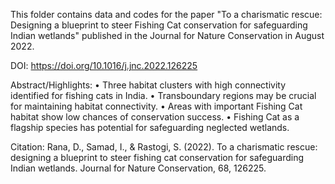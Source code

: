This folder contains data and codes for the paper "To a charismatic rescue: Designing a blueprint to steer Fishing Cat conservation for safeguarding Indian wetlands" published in the Journal for Nature Conservation in August 2022.

DOI: https://doi.org/10.1016/j.jnc.2022.126225

Abstract/Highlights: 
• Three habitat clusters with high connectivity identified for fishing cats in India.
• Transboundary regions may be crucial for maintaining habitat connectivity.
• Areas with important Fishing Cat habitat show low chances of conservation success.
• Fishing Cat as a flagship species has potential for safeguarding neglected wetlands.

Citation:
Rana, D., Samad, I., & Rastogi, S. (2022). To a charismatic rescue: designing a blueprint to steer fishing cat conservation for safeguarding Indian wetlands. Journal for Nature Conservation, 68, 126225.
